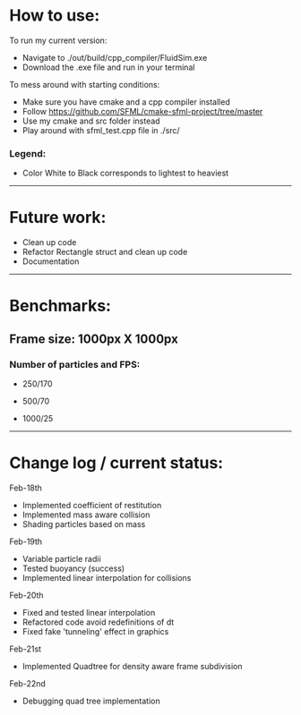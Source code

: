 # How to use:

To run my current version:
* Navigate to ./out/build/cpp_compiler/FluidSim.exe
* Download the .exe file and run in your terminal

To mess around with starting conditions:
* Make sure you have cmake and a cpp compiler installed
* Follow https://github.com/SFML/cmake-sfml-project/tree/master
* Use my cmake and src folder instead
* Play around with sfml_test.cpp file in ./src/

### Legend:
* Color White to Black corresponds to lightest to heaviest

------------

# Future work:

* Clean up code
* Refactor Rectangle struct and clean up code
* Documentation

------------

# Benchmarks:

## Frame size: 1000px X 1000px

### Number of particles and FPS:

* 250/170

* 500/70

* 1000/25
------------
# Change log / current status:
Feb-18th
* Implemented coefficient of restitution
* Implemented mass aware collision
* Shading particles based on mass

Feb-19th
* Variable particle radii
* Tested buoyancy (success)
* Implemented linear interpolation for collisions

Feb-20th
* Fixed and tested linear interpolation
* Refactored code avoid redefinitions of dt
* Fixed fake 'tunneling' effect in graphics

Feb-21st
* Implemented Quadtree for density aware frame subdivision

Feb-22nd
* Debugging quad tree implementation
